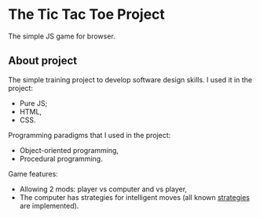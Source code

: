 # The Tic Tac Toe Project

The simple JS game for browser.

## About project

The simple training project to develop software design skills.
I used it in the project:
- Pure JS;
- HTML,
- CSS.

Programming paradigms that I used in the project:
- Object-oriented programming,
- Procedural programming.

Game features:
- Allowing 2 mods: player vs computer and  vs player,
- The computer has strategies for intelligent moves (all known [strategies](https://en.wikipedia.org/wiki/Tic-tac-toe) are implemented).

